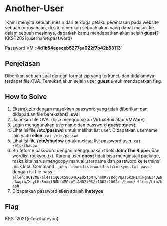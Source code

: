 # Another-User
`Kami menyita sebuah mesin dari terduga pelaku perentasan pada website sebuah perusahaan, di situ diberikan sebuah akun yang dapat masuk ke dalam sebuah mesinnya, dapatkah kamu mendapatkan akun selain **guest**? KKST2021{username:password}

Password VM : **4d1b54eeaceb5277ea022f7b42b53113**`

##  Penjelasan
Diberikan sebuah soal dengan format zip yang terkunci, dan didalamnya terdapat file OVA. Temukan akun selain user **guest** untuk mendapatkan flag.

## How to Solve

1. Ekstrak zip dengan masukkan password yang telah diberikan dan didapatkan file berekstensi **.ova**.
2. Jalankan file OVA. (bisa menggunakan VirtualBox atau VMWare)
3. Login menggunakan username dan password **guest::guest**.
4. Lihat isi file **/etc/passwd** untuk melihat list user. Didapatkan username lain yaitu **ellen**.
``cat /etc/passwd``
6. Lihat isi file **/etc/shadow** untuk melihat list password user.
``cat /etc/shadow``
7. Bruteforce password dengan menggunakan tools **John The Ripper** dan wordlist rockyou.txt.
	Karena user **guest** tidak bisa menginstall package, maka kita harus mengcopy manual username dan password ke terminal milik kita.
	Command :
	``john --wordlist=wordlist/rockyou.txt pass``
	dengan isi file pass :
	``ellen:$6$2MEFal4T$iq0DtS8CD4CXEdST5MT6hmhK2ERdgPqJs6kzHImiFgnE34UwNdAwgig/XsyLRzRnxxtNGKLWMCzpTlAHO2l0k/:1002:1002::/home/ellen:/bin/bash``
8. Didapatkan password **ellen** adalah **ihateyou**

## Flag
KKST2021{ellen:ihateyou}
